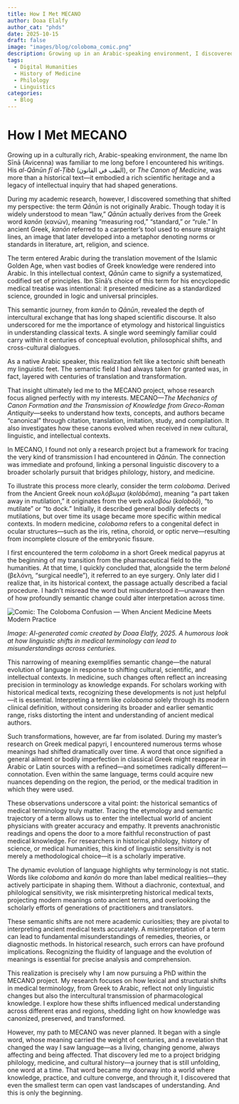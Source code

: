```yaml
---
title: How I Met MECANO
author: Doaa Elalfy
author_cat: "phds"
date: 2025-10-15
draft: false
image: "images/blog/coloboma_comic.png"
description: Growing up in an Arabic-speaking environment, I discovered that the language of medicine carries centuries of translation, transformation, and dialogue—leading me unexpectedly to MECANO.
tags:
  - Digital Humanities
  - History of Medicine
  - Philology
  - Linguistics
categories:
  - Blog
---
```


# How I Met MECANO

Growing up in a culturally rich, Arabic-speaking environment, the name Ibn Sīnā (Avicenna) was familiar to me long before I encountered his writings. His *al-Qānūn fī al-Ṭibb* (الطب في القانون), or *The Canon of Medicine*, was more than a historical text—it embodied a rich scientific heritage and a legacy of intellectual inquiry that had shaped generations.

During my academic research, however, I discovered something that shifted my perspective: the term *Qānūn* is not originally Arabic. Though today it is widely understood to mean “law,” *Qānūn* actually derives from the Greek word *kanōn* (κανών), meaning “measuring rod,” “standard,” or “rule.” In ancient Greek, *kanōn* referred to a carpenter’s tool used to ensure straight lines, an image that later developed into a metaphor denoting norms or standards in literature, art, religion, and science.

The term entered Arabic during the translation movement of the Islamic Golden Age, when vast bodies of Greek knowledge were rendered into Arabic. In this intellectual context, *Qānūn* came to signify a systematized, codified set of principles. Ibn Sīnā’s choice of this term for his encyclopedic medical treatise was intentional: it presented medicine as a standardized science, grounded in logic and universal principles.

This semantic journey, from *kanōn* to *Qānūn*, revealed the depth of intercultural exchange that has long shaped scientific discourse. It also underscored for me the importance of etymology and historical linguistics in understanding classical texts. A single word seemingly familiar could carry within it centuries of conceptual evolution, philosophical shifts, and cross-cultural dialogues.

As a native Arabic speaker, this realization felt like a tectonic shift beneath my linguistic feet. The semantic field I had always taken for granted was, in fact, layered with centuries of translation and transformation.

That insight ultimately led me to the MECANO project, whose research focus aligned perfectly with my interests. MECANO—*The Mechanics of Canon Formation and the Transmission of Knowledge from Greco-Roman Antiquity*—seeks to understand how texts, concepts, and authors became “canonical” through citation, translation, imitation, study, and compilation. It also investigates how these canons evolved when received in new cultural, linguistic, and intellectual contexts.

In MECANO, I found not only a research project but a framework for tracing the very kind of transmission I had encountered in *Qānūn*. The connection was immediate and profound, linking a personal linguistic discovery to a broader scholarly pursuit that bridges philology, history, and medicine.

To illustrate this process more clearly, consider the term *coloboma*. Derived from the Ancient Greek noun *κολόβωμα* (*kolóbōma*), meaning “a part taken away in mutilation,” it originates from the verb *κολοβόω* (*kolobóō*), “to mutilate” or “to dock.” Initially, it described general bodily defects or mutilations, but over time its usage became more specific within medical contexts. In modern medicine, *coloboma* refers to a congenital defect in ocular structures—such as the iris, retina, choroid, or optic nerve—resulting from incomplete closure of the embryonic fissure.

I first encountered the term *coloboma* in a short Greek medical papyrus at the beginning of my transition from the pharmaceutical field to the humanities. At that time, I quickly concluded that, alongside the term *belonē* (βελόνη, “surgical needle”), it referred to an eye surgery. Only later did I realize that, in its historical context, the passage actually described a facial procedure. I hadn’t misread the word but misunderstood it—unaware then of how profoundly semantic change could alter interpretation across time.

![Comic: The Coloboma Confusion — When Ancient Medicine Meets Modern Practice](coloboma_comic.png)

*Image: AI-generated comic created by Doaa Elalfy, 2025. A humorous look at how linguistic shifts in medical terminology can lead to misunderstandings across centuries.*

This narrowing of meaning exemplifies semantic change—the natural evolution of language in response to shifting cultural, scientific, and intellectual contexts. In medicine, such changes often reflect an increasing precision in terminology as knowledge expands. For scholars working with historical medical texts, recognizing these developments is not just helpful—it is essential. Interpreting a term like *coloboma* solely through its modern clinical definition, without considering its broader and earlier semantic range, risks distorting the intent and understanding of ancient medical authors.

Such transformations, however, are far from isolated. During my master’s research on Greek medical papyri, I encountered numerous terms whose meanings had shifted dramatically over time. A word that once signified a general ailment or bodily imperfection in classical Greek might reappear in Arabic or Latin sources with a refined—and sometimes radically different—connotation. Even within the same language, terms could acquire new nuances depending on the region, the period, or the medical tradition in which they were used.

These observations underscore a vital point: the historical semantics of medical terminology truly matter. Tracing the etymology and semantic trajectory of a term allows us to enter the intellectual world of ancient physicians with greater accuracy and empathy. It prevents anachronistic readings and opens the door to a more faithful reconstruction of past medical knowledge. For researchers in historical philology, history of science, or medical humanities, this kind of linguistic sensitivity is not merely a methodological choice—it is a scholarly imperative.

The dynamic evolution of language highlights why terminology is not static. Words like *coloboma* and *kanōn* do more than label medical realities—they actively participate in shaping them. Without a diachronic, contextual, and philological sensitivity, we risk misinterpreting historical medical texts, projecting modern meanings onto ancient terms, and overlooking the scholarly efforts of generations of practitioners and translators.

These semantic shifts are not mere academic curiosities; they are pivotal to interpreting ancient medical texts accurately. A misinterpretation of a term can lead to fundamental misunderstandings of remedies, theories, or diagnostic methods. In historical research, such errors can have profound implications. Recognizing the fluidity of language and the evolution of meanings is essential for precise analysis and comprehension.

This realization is precisely why I am now pursuing a PhD within the MECANO project. My research focuses on how lexical and structural shifts in medical terminology, from Greek to Arabic, reflect not only linguistic changes but also the intercultural transmission of pharmacological knowledge. I explore how these shifts influenced medical understanding across different eras and regions, shedding light on how knowledge was canonized, preserved, and transformed.

However, my path to MECANO was never planned. It began with a single word, whose meaning carried the weight of centuries, and a revelation that changed the way I saw language—as a living, changing genome, always affecting and being affected. That discovery led me to a project bridging philology, medicine, and cultural history—a journey that is still unfolding, one word at a time. That word became my doorway into a world where knowledge, practice, and culture converge, and through it, I discovered that even the smallest term can open vast landscapes of understanding. And this is only the beginning.
